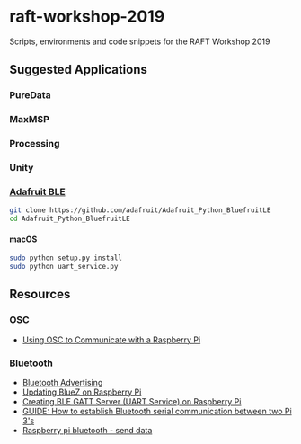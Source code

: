 # raft-workshop-2019
Scripts, environments and code snippets for the RAFT Workshop 2019


## Suggested Applications

### PureData

### MaxMSP

### Processing

### Unity


### [Adafruit BLE](https://github.com/adafruit/Adafruit_Python_BluefruitLE)

```bash
git clone https://github.com/adafruit/Adafruit_Python_BluefruitLE
cd Adafruit_Python_BluefruitLE
```
#### macOS

```bash
sudo python setup.py install
sudo python uart_service.py
```

## Resources

### OSC

- [Using OSC to Communicate with a Raspberry Pi](https://learn.adafruit.com/raspberry-pi-open-sound-control/overview)

### Bluetooth

- [Bluetooth Advertising](https://scribles.net/running-ble-advertising-example-code-on-raspbian-stretch/)
- [Updating BlueZ on Raspberry Pi](https://scribles.net/updating-bluez-on-raspberry-pi-from-5-43-to-5-50/)
- [Creating BLE GATT Server (UART Service) on Raspberry Pi](https://scribles.net/creating-ble-gatt-server-uart-service-on-raspberry-pi/)
- [GUIDE: How to establish Bluetooth serial communication between two Pi 3's](https://www.reddit.com/r/raspberry_pi/comments/6nchaj/guide_how_to_establish_bluetooth_serial/)
- [Raspberry pi bluetooth - send data](https://stackoverflow.com/questions/38722417/raspberry-pi-bluetooth-send-data)
